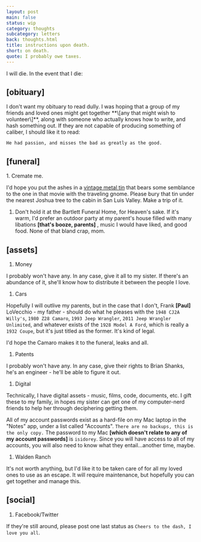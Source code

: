 ```yaml
---
layout: post
main: false
status: wip
category: thoughts
subcategory: letters
back: thoughts.html
title: instructions upon death.
short: on death.
quote: I probably owe taxes.
---
```


I will die. In the event that I die:

<h2>[obituary]</h2>
I don't want my obituary to read dully. I was hoping that a group of my friends and loved ones might get together **\[any that might wish to volunteer\]**, along with someone who actually knows how to write, and hash something out. If they are not capable of producing something of caliber, I should like it to read:

`He had passion, and misses the bad as greatly as the good.`

<h2>[funeral]</h2>
1. Cremate me. 

I'd hope you put the ashes in a [vintage metal tin](http://esmeraldasquietlife.files.wordpress.com/2010/12/amelie-2.jpg) that bears some semblance to the one in that movie with the traveling gnome. Please bury that tin under the nearest Joshua tree to the cabin in San Luis Valley. Make a trip of it.

1. Don't hold it at the Bartlett Funeral Home, for Heaven's sake. If it's warm, I'd prefer an outdoor party at my parent's house filled with many libations **\[that's booze, parents\]** , music I would have liked, and good food. None of that bland crap, mom. 

<h2>[assets]</h2>

1. Money

I probably won't have any. In any case, give it all to my sister. If there's an abundance of it, she'll know how to distribute it between the people I love.

1. Cars

Hopefully I will outlive my parents, but in the case that I don't, Frank **\[Paul\]** LoVecchio - my father - should do what he pleases with the `1948 CJ2A Willy's`, `1980 Z28 Camaro`, `1993 Jeep Wrangler`, `2011 Jeep Wrangler Unlimited`, and whatever exists of the `1928 Model A Ford`, which is really a `1932 Coupe`, but it's just titled as the former. It's kind of legal. 

I'd hope the Camaro makes it to the funeral, leaks and all.

1. Patents

I probably won't have any. In any case, give their rights to Brian Shanks, he's an engineer - he'll be able to figure it out.

1. Digital 

Technically, I have digital assets - music, films, code, documents, etc. I gift these to my family, in hopes my sister can get one of my computer-nerd friends to help her through deciphering getting them.

All of my account passwords exist as a hard-file on my Mac laptop in the "Notes" app, under a list called "Accounts". `There are no backups, this is the only copy.` The password to my Mac **\[which doesn't relate to any of my account passwords\]** is `isidorey`. Since you will have access to all of my accounts, you will also need to know what they entail...another time, maybe.

1. Walden Ranch

It's not worth anything, but I'd like it to be taken care of for all my loved ones to use as an escape. It will require maintenance, but hopefully you can get together and manage this. 

<h2>[social]</h2>

1. Facebook/Twitter

If they're still around, please post one last status as `Cheers to the dash, I love you all`.